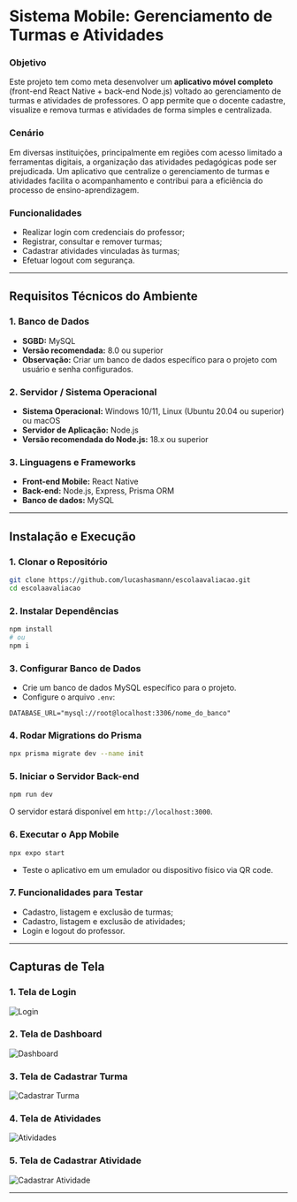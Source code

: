 # Sistema Mobile: Gerenciamento de Turmas e Atividades

### Objetivo

Este projeto tem como meta desenvolver um **aplicativo móvel completo** (front-end React Native + back-end Node.js) voltado ao gerenciamento de turmas e atividades de professores.
O app permite que o docente cadastre, visualize e remova turmas e atividades de forma simples e centralizada.

### Cenário

Em diversas instituições, principalmente em regiões com acesso limitado a ferramentas digitais, a organização das atividades pedagógicas pode ser prejudicada.
Um aplicativo que centralize o gerenciamento de turmas e atividades facilita o acompanhamento e contribui para a eficiência do processo de ensino-aprendizagem.

### Funcionalidades

* Realizar login com credenciais do professor;
* Registrar, consultar e remover turmas;
* Cadastrar atividades vinculadas às turmas;
* Efetuar logout com segurança.

---

## Requisitos Técnicos do Ambiente

### 1. Banco de Dados

* **SGBD:** MySQL
* **Versão recomendada:** 8.0 ou superior
* **Observação:** Criar um banco de dados específico para o projeto com usuário e senha configurados.

### 2. Servidor / Sistema Operacional

* **Sistema Operacional:** Windows 10/11, Linux (Ubuntu 20.04 ou superior) ou macOS
* **Servidor de Aplicação:** Node.js
* **Versão recomendada do Node.js:** 18.x ou superior

### 3. Linguagens e Frameworks

* **Front-end Mobile:** React Native
* **Back-end:** Node.js, Express, Prisma ORM
* **Banco de dados:** MySQL

---

## Instalação e Execução

### 1. Clonar o Repositório

```bash
git clone https://github.com/lucashasmann/escolaavaliacao.git
cd escolaavaliacao
```

### 2. Instalar Dependências

```bash
npm install
# ou
npm i
```

### 3. Configurar Banco de Dados

* Crie um banco de dados MySQL específico para o projeto.
* Configure o arquivo `.env`:

```env
DATABASE_URL="mysql://root@localhost:3306/nome_do_banco"
```

### 4. Rodar Migrations do Prisma

```bash
npx prisma migrate dev --name init
```

### 5. Iniciar o Servidor Back-end

```bash
npm run dev
```

O servidor estará disponível em `http://localhost:3000`.

### 6. Executar o App Mobile

```bash
npx expo start
```

* Teste o aplicativo em um emulador ou dispositivo físico via QR code.

### 7. Funcionalidades para Testar

* Cadastro, listagem e exclusão de turmas;
* Cadastro, listagem e exclusão de atividades;
* Login e logout do professor.

---

## Capturas de Tela

### 1. Tela de Login

![Login](./docs/tela_de_login.png)

### 2. Tela de Dashboard

![Dashboard](./docs/dashboard.png)

### 3. Tela de Cadastrar Turma

![Cadastrar Turma](./docs/CadastrarTurma.png)

### 4. Tela de Atividades

![Atividades](./docs/atividades.png)

### 5. Tela de Cadastrar Atividade

![Cadastrar Atividade](./docs/CadastrarAtividade.png)

---

